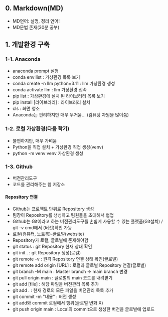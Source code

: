 ## 0. Markdown(MD)
  - MD언어: 설명, 정리 언어!
  - MD문법 존재(30분 공부)

## 1. 개발환경 구축
### 1-1. Anaconda
  - anaconda prompt 실행
  - conda env list : 가상환경 목록 보기
  - conda create -n llm python=3.11 : llm 가상환경 생성
  - conda activate llm : llm 가상환경 접속
  - pip list : 가상환경에 설치 된 라이브러리 목록 보기
  - pip install [라이브러리] : 라이브러리 설치
  - cls : 화면 청소
  - Anaconda는 편리하지만 매우 무거움... (컴퓨팅 자원을 많이씀)

### 1-2. 로컬 가상환경(다음 학기)
  - 불편하지만, 매우 가벼움
  - Python을 직접 설치 + 가상환경 직접 생성(venv)
  - python -m venv venv 가상환경 생성

### 1-3. Github
  - 버전관리도구
  - 코드를 관리해주는 웹 저장소
#### Repository 연결
  - Github는 프로젝트 단위로 Repository 생성
  - 팀장이 Repository를 생성하고 팀원들을 초대해서 협업
  - Github는 Git이라고 하는 버전관리도구를 손쉽게 사용할 수 있는 플랫폼(Git설치) / git -v cmd에서 (버전)확인 가능
  - 로컬(컴퓨터, 노트북)-글로벌(website)
  - Repository가 로컬, 글로벌에 존재해야함
  - git status : git Repository 현재 상태 확인
  - git init . : git Repository 생성(로컬)
  - git remote -v : 원격 Repository 연결 상태 확인(글로벌)
  - git remote add origin [URL] : 로컬과 글로벌 Repository 연결(글로벌)
  - git branch -M main : Master branch → main branch 변경
  - git pull origin main : 글로벌의 main 코드를 내려받기
  - git add [file] : 해당 파일을 버전관리 목록 추가
  - git add . : 현재 경로의 모든 파일을 버전관리 목록 추가
  - git commit -m "내용" : 버전 생성
  - git add와 commit 로컬에서 행위(글로벌 변화 X)
  - git push origin main : Local의 commit으로 생성한 버전을 글로벌에 업로드